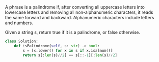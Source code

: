 A phrase is a palindrome if, after converting all uppercase letters into lowercase letters and removing all non-alphanumeric characters, it reads the same forward and backward. Alphanumeric characters include letters and numbers.

Given a string s, return true if it is a palindrome, or false otherwise.

```Python
class Solution:
    def isPalindrome(self, s: str) -> bool:
        s = [x.lower() for x in s if x.isalnum()]
        return s[:len(s)//2] == s[::-1][:len(s)//2]
```
